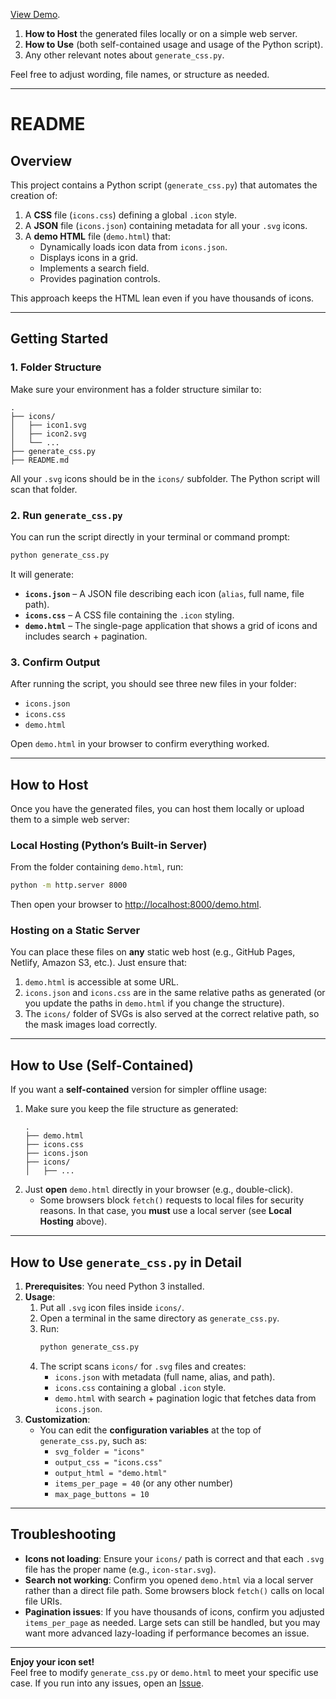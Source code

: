 [View Demo](https://ayela-emmanuel.github.io/icon_pack_generator/demo.html).

1. **How to Host** the generated files locally or on a simple web server.  
2. **How to Use** (both self-contained usage and usage of the Python script).  
3. Any other relevant notes about `generate_css.py`.

Feel free to adjust wording, file names, or structure as needed.

---

# README

## Overview

This project contains a Python script (`generate_css.py`) that automates the creation of:

1. A **CSS** file (`icons.css`) defining a global `.icon` style.  
2. A **JSON** file (`icons.json`) containing metadata for all your `.svg` icons.  
3. A **demo HTML** file (`demo.html`) that:
   - Dynamically loads icon data from `icons.json`.
   - Displays icons in a grid.
   - Implements a search field.
   - Provides pagination controls.

This approach keeps the HTML lean even if you have thousands of icons.

---

## Getting Started

### 1. Folder Structure

Make sure your environment has a folder structure similar to:

```
.
├── icons/
│   ├── icon1.svg
│   ├── icon2.svg
│   └── ...
├── generate_css.py
├── README.md
```

All your `.svg` icons should be in the `icons/` subfolder. The Python script will scan that folder.

### 2. Run `generate_css.py`

You can run the script directly in your terminal or command prompt:

```bash
python generate_css.py
```

It will generate:

- **`icons.json`** – A JSON file describing each icon (`alias`, full name, file path).  
- **`icons.css`** – A CSS file containing the `.icon` styling.  
- **`demo.html`** – The single-page application that shows a grid of icons and includes search + pagination.

### 3. Confirm Output

After running the script, you should see three new files in your folder:

- `icons.json`
- `icons.css`
- `demo.html`

Open `demo.html` in your browser to confirm everything worked.

---

## How to Host

Once you have the generated files, you can host them locally or upload them to a simple web server:

### Local Hosting (Python’s Built-in Server)

From the folder containing `demo.html`, run:

```bash
python -m http.server 8000
```

Then open your browser to [http://localhost:8000/demo.html](http://localhost:8000/demo.html).

### Hosting on a Static Server

You can place these files on **any** static web host (e.g., GitHub Pages, Netlify, Amazon S3, etc.). Just ensure that:

1. `demo.html` is accessible at some URL.  
2. `icons.json` and `icons.css` are in the same relative paths as generated (or you update the paths in `demo.html` if you change the structure).  
3. The `icons/` folder of SVGs is also served at the correct relative path, so the mask images load correctly.

---

## How to Use (Self-Contained)

If you want a **self-contained** version for simpler offline usage:

1. Make sure you keep the file structure as generated:
   ```
   .
   ├── demo.html
   ├── icons.css
   ├── icons.json
   ├── icons/
   │   ├── ...
   ```
2. Just **open** `demo.html` directly in your browser (e.g., double-click).  
   - Some browsers block `fetch()` requests to local files for security reasons. In that case, you **must** use a local server (see **Local Hosting** above).

---

## How to Use `generate_css.py` in Detail

1. **Prerequisites**: You need Python 3 installed.  
2. **Usage**:
   1. Put all `.svg` icon files inside `icons/`.  
   2. Open a terminal in the same directory as `generate_css.py`.  
   3. Run:  
      ```bash
      python generate_css.py
      ```  
   4. The script scans `icons/` for `.svg` files and creates:
      - `icons.json` with metadata (full name, alias, and path).
      - `icons.css` containing a global `.icon` style.
      - `demo.html` with search + pagination logic that fetches data from `icons.json`.
3. **Customization**:  
   - You can edit the **configuration variables** at the top of `generate_css.py`, such as:
     - `svg_folder = "icons"`
     - `output_css = "icons.css"`
     - `output_html = "demo.html"`
     - `items_per_page = 40` (or any other number)
     - `max_page_buttons = 10`  

---

## Troubleshooting

- **Icons not loading**: Ensure your `icons/` path is correct and that each `.svg` file has the proper name (e.g., `icon-star.svg`).
- **Search not working**: Confirm you opened `demo.html` via a local server rather than a direct file path. Some browsers block `fetch()` calls on local file URIs.
- **Pagination issues**: If you have thousands of icons, confirm you adjusted `items_per_page` as needed. Large sets can still be handled, but you may want more advanced lazy-loading if performance becomes an issue.

---

**Enjoy your icon set!**  
Feel free to modify `generate_css.py` or `demo.html` to meet your specific use case. If you run into any issues, open an [Issue](#).